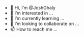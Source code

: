 - 👋 Hi, I’m @JoshGhaly
- 👀 I’m interested in ...
- 🌱 I’m currently learning ...
- 💞️ I’m looking to collaborate on ...
- 📫 How to reach me ...

<!---
JoshGhaly/JoshGhaly is a ✨ special ✨ repository because its `README.md` (this file) appears on your GitHub profile.
You can click the Preview link to take a look at your changes.
--->
